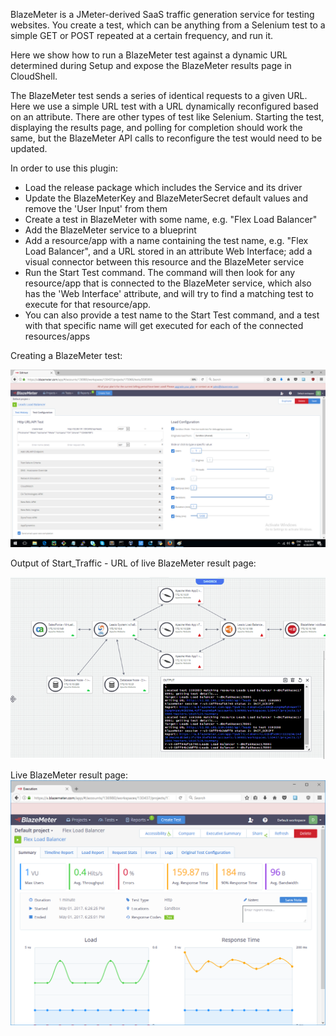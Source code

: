 BlazeMeter is a JMeter-derived SaaS traffic generation service for testing websites. 
You create a test, which can be anything from a Selenium test to a simple GET or POST 
repeated at a certain frequency, and run it. 

Here we show how to run a BlazeMeter test against a dynamic URL determined during 
Setup and expose the BlazeMeter results page in CloudShell. 

The BlazeMeter test sends a series of identical requests to a given URL. 
Here we use a simple URL test with a URL dynamically reconfigured based on an attribute. 
There are other types of test like Selenium. 
Starting the test, displaying the results page, and polling for completion should work the same, 
but the BlazeMeter API calls to reconfigure the test would need to be updated.

In order to use this plugin:
- Load the release package which includes the Service and its driver
- Update the BlazeMeterKey and BlazeMeterSecret default values and remove the 'User Input' from them
- Create a test in BlazeMeter with some name, e.g. "Flex Load Balancer" 
- Add the BlazeMeter service to a blueprint
- Add a resource/app with a name containing the test name, e.g. "Flex Load Balancer", and a URL stored in an
attribute Web Interface; add a visual connector between this resource and the BlazeMeter service
- Run the Start Test command. The command will then look for any resource/app that is connected to the BlazeMeter service, which also has the 'Web Interface' attribute, and will try to find a matching test to execute for that resource/app.
- You can also provide a test name to the Start Test command, and a test with that specific name will get executed for each of the connected resources/apps

Creating a BlazeMeter test:

![](blazemeter%20leads.png)


Output of Start_Traffic - URL of live BlazeMeter result page:

![](blazemeter%20output%20url.png)

Live BlazeMeter result page:
![](blazemeter%20result.png)
